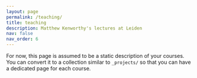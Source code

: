 ```yaml
---
layout: page
permalink: /teaching/
title: teaching
description: Matthew Kenworthy's lectures at Leiden
nav: false
nav_order: 6
---
```


For now, this page is assumed to be a static description of your courses. You can convert it to a collection similar to `_projects/` so that you can have a dedicated page for each course.
